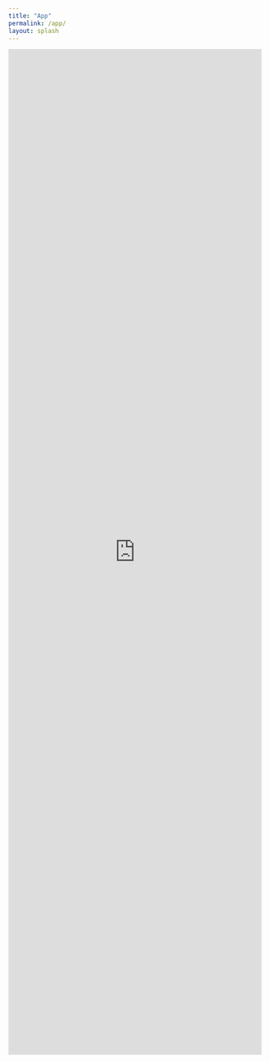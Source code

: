 ```yaml
---
title: "App"
permalink: /app/
layout: splash 
---
```


<div class="embed-html" style="height: 2000px; width: 100%;">
  <iframe
    src="https://share.streamlit.io/codema-dev/dublin-energy-app/app.py"
    style="height: 100%; width: 100%; border: 0;">
  </iframe>
</div>